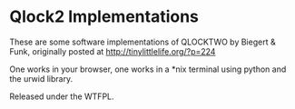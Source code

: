Qlock2 Implementations
======================

These are some software implementations of QLOCKTWO by Biegert & Funk, 
originally posted at http://tinylittlelife.org/?p=224

One works in your browser, one works in a *nix terminal using python and the urwid library.

Released under the WTFPL.
